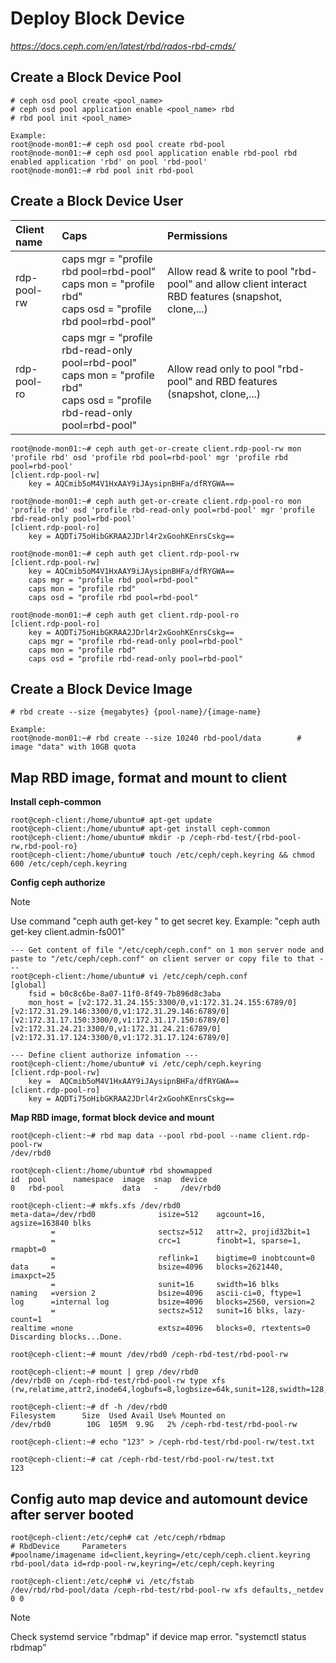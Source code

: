 # Deploy Block Device
*https://docs.ceph.com/en/latest/rbd/rados-rbd-cmds/*

## Create a Block Device Pool

```
# ceph osd pool create <pool_name>
# ceph osd pool application enable <pool_name> rbd
# rbd pool init <pool_name>

Example: 
root@node-mon01:~# ceph osd pool create rbd-pool
root@node-mon01:~# ceph osd pool application enable rbd-pool rbd
enabled application 'rbd' on pool 'rbd-pool'
root@node-mon01:~# rbd pool init rbd-pool
```

## Create a Block Device User

| Client name | Caps | Permissions |   
| :--- | :--- |  :--- | 
| rdp-pool-rw | caps mgr = "profile rbd pool=rbd-pool"<br>caps mon = "profile rbd"<br>caps osd = "profile rbd pool=rbd-pool" | Allow read & write to pool "rbd-pool" and allow client interact RBD features (snapshot, clone,...) |
| rdp-pool-ro | caps mgr = "profile rbd-read-only pool=rbd-pool"<br>caps mon = "profile rbd"<br>caps osd = "profile rbd-read-only pool=rbd-pool" | Allow read only to pool "rbd-pool" and RBD features (snapshot, clone,...) |

```
root@node-mon01:~# ceph auth get-or-create client.rdp-pool-rw mon 'profile rbd' osd 'profile rbd pool=rbd-pool' mgr 'profile rbd pool=rbd-pool'
[client.rdp-pool-rw]
	key = AQCmib5oM4V1HxAAY9iJAysipnBHFa/dfRYGWA==

root@node-mon01:~# ceph auth get-or-create client.rdp-pool-ro mon 'profile rbd' osd 'profile rbd-read-only pool=rbd-pool' mgr 'profile rbd-read-only pool=rbd-pool'
[client.rdp-pool-ro]
	key = AQDTi75oHibGKRAA2JDrl4r2xGoohKEnrsCskg==

root@node-mon01:~# ceph auth get client.rdp-pool-rw
[client.rdp-pool-rw]
	key = AQCmib5oM4V1HxAAY9iJAysipnBHFa/dfRYGWA==
	caps mgr = "profile rbd pool=rbd-pool"
	caps mon = "profile rbd"
	caps osd = "profile rbd pool=rbd-pool"

root@node-mon01:~# ceph auth get client.rdp-pool-ro
[client.rdp-pool-ro]
	key = AQDTi75oHibGKRAA2JDrl4r2xGoohKEnrsCskg==
	caps mgr = "profile rbd-read-only pool=rbd-pool"
	caps mon = "profile rbd"
	caps osd = "profile rbd-read-only pool=rbd-pool"
```

## Create a Block Device Image
```
# rbd create --size {megabytes} {pool-name}/{image-name}

Example:
root@node-mon01:~# rbd create --size 10240 rbd-pool/data        # image "data" with 10GB quota
```

## Map RBD image, format and mount to client
**Install ceph-common**
```
root@ceph-client:/home/ubuntu# apt-get update
root@ceph-client:/home/ubuntu# apt-get install ceph-common
root@ceph-client:/home/ubuntu# mkdir -p /ceph-rbd-test/{rbd-pool-rw,rbd-pool-ro}
root@ceph-client:/home/ubuntu# touch /etc/ceph/ceph.keyring && chmod 600 /etc/ceph/ceph.keyring
```

**Config ceph authorize**
> [!NOTE]
> Use command "ceph auth get-key <client user>" to get secret key. Example: "ceph auth get-key client.admin-fs001"
```
--- Get content of file "/etc/ceph/ceph.conf" on 1 mon server node and paste to "/etc/ceph/ceph.conf" on client server or copy file to that ---
root@ceph-client:/home/ubuntu# vi /etc/ceph/ceph.conf
[global]
	fsid = b0c8c6be-8a07-11f0-8f49-7b896d8c3aba
	mon_host = [v2:172.31.24.155:3300/0,v1:172.31.24.155:6789/0] [v2:172.31.29.146:3300/0,v1:172.31.29.146:6789/0] [v2:172.31.17.150:3300/0,v1:172.31.17.150:6789/0] [v2:172.31.24.21:3300/0,v1:172.31.24.21:6789/0] [v2:172.31.17.124:3300/0,v1:172.31.17.124:6789/0]

--- Define client authorize infomation ---
root@ceph-client:/home/ubuntu# vi /etc/ceph/ceph.keyring
[client.rdp-pool-rw]
	key =  AQCmib5oM4V1HxAAY9iJAysipnBHFa/dfRYGWA==
[client.rdp-pool-ro]
	key = AQDTi75oHibGKRAA2JDrl4r2xGoohKEnrsCskg==
```

**Map RBD image, format block device and mount**
```
root@ceph-client:~# rbd map data --pool rbd-pool --name client.rdp-pool-rw
/dev/rbd0

root@ceph-client:/home/ubuntu# rbd showmapped
id  pool      namespace  image  snap  device   
0   rbd-pool             data   -     /dev/rbd0

root@ceph-client:~# mkfs.xfs /dev/rbd0
meta-data=/dev/rbd0              isize=512    agcount=16, agsize=163840 blks
         =                       sectsz=512   attr=2, projid32bit=1
         =                       crc=1        finobt=1, sparse=1, rmapbt=0
         =                       reflink=1    bigtime=0 inobtcount=0
data     =                       bsize=4096   blocks=2621440, imaxpct=25
         =                       sunit=16     swidth=16 blks
naming   =version 2              bsize=4096   ascii-ci=0, ftype=1
log      =internal log           bsize=4096   blocks=2560, version=2
         =                       sectsz=512   sunit=16 blks, lazy-count=1
realtime =none                   extsz=4096   blocks=0, rtextents=0
Discarding blocks...Done.

root@ceph-client:~# mount /dev/rbd0 /ceph-rbd-test/rbd-pool-rw

root@ceph-client:~# mount | grep /dev/rbd0
/dev/rbd0 on /ceph-rbd-test/rbd-pool-rw type xfs (rw,relatime,attr2,inode64,logbufs=8,logbsize=64k,sunit=128,swidth=128,noquota)

root@ceph-client:~# df -h /dev/rbd0
Filesystem      Size  Used Avail Use% Mounted on
/dev/rbd0        10G  105M  9.9G   2% /ceph-rbd-test/rbd-pool-rw

root@ceph-client:~# echo "123" > /ceph-rbd-test/rbd-pool-rw/test.txt

root@ceph-client:~# cat /ceph-rbd-test/rbd-pool-rw/test.txt
123
```

## Config auto map device and automount device after server booted
```
root@ceph-client:/etc/ceph# cat /etc/ceph/rbdmap 
# RbdDevice		Parameters
#poolname/imagename	id=client,keyring=/etc/ceph/ceph.client.keyring
rbd-pool/data id=rdp-pool-rw,keyring=/etc/ceph/ceph.keyring

root@ceph-client:/etc/ceph# vi /etc/fstab 
/dev/rbd/rbd-pool/data /ceph-rbd-test/rbd-pool-rw xfs defaults,_netdev 0 0
```

> [!NOTE]
> Check systemd service "rbdmap" if device map error. "systemctl status rbdmap"
